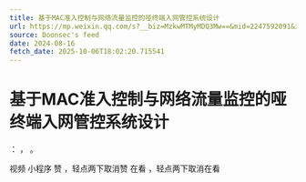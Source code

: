```yaml
---
title: 基于MAC准入控制与网络流量监控的哑终端入网管控系统设计
url: https://mp.weixin.qq.com/s?__biz=MzkwMTMyMDQ3Mw==&mid=2247592091&idx=1&sn=37d992929d69adbb58b7067387143b18
source: Doonsec's feed
date: 2024-08-16
fetch_date: 2025-10-06T18:02:20.715541
---
```


# 基于MAC准入控制与网络流量监控的哑终端入网管控系统设计

：
，
。

视频
小程序
赞
，轻点两下取消赞
在看
，轻点两下取消在看